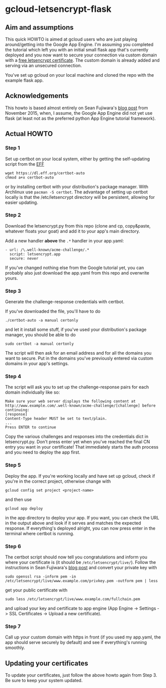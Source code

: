 # gcloud-letsencrypt-flask
## Aim and assumptions
This quick HOWTO is aimed at gcloud users who are just playing around/getting into the Google App Engine. I'm assuming you completed the tutorial which left you with an initial small flask app that's currently deployed and you now want to secure your connection via custom domain with a [free letsencrypt certificate](https://letsencrypt.org/). The custom domain is already added and serving via an unsecured connection.

You've set up gcloud on your local machine and cloned the repo with the example flask app.

## Acknowledgements
This howto is based almost entirely on Sean Fujiwara's [blog post](http://blog.seafuj.com/lets-encrypt-on-google-app-engine) from November 2015, when, I assume, the Google App Engine did not yet use flask (at least not as the preferred python App Engine tutorial framework).

## Actual HOWTO
### Step 1
Set up certbot on your local system, either by getting the self-updating script from the [EFF](https://certbot.eff.org/)
```
wget https://dl.eff.org/certbot-auto
chmod a+x certbot-auto
```
or by installing certbot with your distribution's package manager. With Archlinux use `pacman -S certbot`. The advantage of setting up certbot locally is that the /etc/letsencrypt directory will be persistent, allowing for easier updating.

### Step 2
Download the letsencrypt.py from this repo (clone and cp, copy&paste, whatever floats your goat) and add it to your app's main directory.

Add a new handler **above** the `.*` handler in your app.yaml:
```
- url: /\.well-known/acme-challenge/.*
  script: letsencrypt.app
  secure: never
```
If you've changed nothing else from the Google tutorial yet, you can probably also just download the app.yaml from this repo and overwrite yours.

### Step 3
Generate the challenge-response credentials with certbot.

If you've downloaded the file, you'll have to do
```
./certbot-auto -a manual certonly
```
and let it install some stuff, if you've used your distribution's package manager, you should be able to do
```
sudo certbot -a manual certonly
```
The script will then ask for an email address and for all the domains you want to secure. Put in the domains you've previously entered via custom domains in your app's settings.

### Step 4
The script will ask you to set up the challenge-response pairs for each domain individually like so:
```
Make sure your web server displays the following content at
http://www.example.com/.well-known/acme-challenge/[challenge] before continuing:
[response]
Content-Type header MUST be set to text/plain.
...
Press ENTER to continue
```
Copy the various challenges and responses into the credentials dict in letsencrypt.py. Don't press enter yet when you've reached the final CN entry you want in your certificate! That immediately starts the auth process and you need to deploy the app first.

### Step 5
Deploy the app. If you're working locally and have set up gcloud, check if you're in the correct project, otherwise change with
```
gcloud config set project <project-name>
```
and then use
```
gcloud app deploy
```
in the app directory to deploy your app. If you want, you can check the URL in the output above and look if it serves and matches the expected response. If everything's deployed alright, you can now press enter in the terminal where certbot is running.

### Step 6
The certbot script should now tell you congratulations and inform you where your certificate is (it should be `/etc/letsencrypt/live/`). Follow the instructions in Sean Fujiwara's [blog post](http://blog.seafuj.com/lets-encrypt-on-google-app-engine) and convert your private key with
```
sudo openssl rsa -inform pem -in /etc/letsencrypt/live/www.example.com/privkey.pem -outform pem | less
```
get your public certificate with
```
sudo less /etc/letsencrypt/live/www.example.com/fullchain.pem
```
and upload your key and certificate to app engine (App Engine -> Settings -> SSL Certificates -> Upload a new certificate).

### Step 7
Call up your custom domain with https in front (if you used my app.yaml, the app should serve securely by default) and see if everything's running smoothly.

## Updating your certificates
To update your certificates, just follow the above howto again from Step 3. Be sure to keep your system updated.
